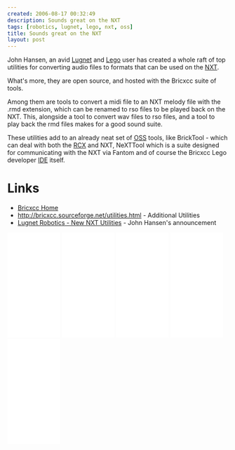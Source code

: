 ```yaml
---
created: 2006-08-17 00:32:49
description: Sounds great on the NXT
tags: [robotics, lugnet, lego, nxt, oss]
title: Sounds great on the NXT
layout: post
---
```

John Hansen, an avid [Lugnet](/wiki/lugnet.html "Lego Users Group Network") and [Lego](/wiki/lego.html "The best known construction toy") user has created a whole raft of top utilities for converting audio files to formats that can be used on the [NXT](/wiki/nxt.html "Legos NeXT generation robotics kit").

What's more, they are open source, and hosted with the Bricxcc suite of tools.

Among them are tools to convert a midi file to an NXT melody file with the .rmd extension, which can be renamed to rso files to be played back on the NXT. This, alongside a tool to convert wav files to rso files, and a tool to play back the rmd files makes for a good sound suite.

These utilities add to an already neat set of [OSS](/wiki/open_source.html "Open Source Software") tools, like BrickTool - which can deal with both the [RCX](/wiki/rcx.html "The Lego Robot Command Explorer") and NXT, NeXTTool which is a suite designed for communicating with the NXT via Fantom and of course the Bricxcc Lego developer [IDE](/wiki/idetool.html "Integrated Development Environment") itself.

# Links

* [Bricxcc Home](http://bricxcc.sourceforge.net/)
* <a href="http://bricxcc.sourceforge.net/utilities.html">http://bricxcc.sourceforge.net/utilities.html</a> - Additional Utilities
* <a href="http://news.lugnet.com/robotics/nxt/?n=84">Lugnet Robotics - New NXT Utilities</a> - John Hansen's announcement


<iframe style="width:120px;height:240px;" marginwidth="0" marginheight="0" scrolling="no" frameborder="0" src="//ws-eu.amazon-adsystem.com/widgets/q?ServiceVersion=20070822&OneJS=1&Operation=GetAdHtml&MarketPlace=GB&source=ss&ref=as_ss_li_til&ad_type=product_link&tracking_id=orionrobots-21&marketplace=amazon&region=GB&placement=B00BMKLVJ6&asins=B00BMKLVJ6&linkId=790d5f97e58d0e79ecb2fbe1b24a3108&show_border=true&link_opens_in_new_window=true"></iframe>

<iframe style="width:120px;height:240px;" marginwidth="0" marginheight="0" scrolling="no" frameborder="0" src="//ws-eu.amazon-adsystem.com/widgets/q?ServiceVersion=20070822&OneJS=1&Operation=GetAdHtml&MarketPlace=GB&source=ss&ref=as_ss_li_til&ad_type=product_link&tracking_id=orionrobots-21&marketplace=amazon&region=GB&placement=B06X6GN2VQ&asins=B06X6GN2VQ&linkId=30c9cae2e37f39c501ee1fde586c6579&show_border=true&link_opens_in_new_window=true"></iframe>

<iframe style="width:120px;height:240px;" marginwidth="0" marginheight="0" scrolling="no" frameborder="0" src="//ws-eu.amazon-adsystem.com/widgets/q?ServiceVersion=20070822&OneJS=1&Operation=GetAdHtml&MarketPlace=GB&source=ss&ref=as_ss_li_til&ad_type=product_link&tracking_id=orionrobots-21&marketplace=amazon&region=GB&placement=B01D8KOZF4&asins=B01D8KOZF4&linkId=5e31910339bc64587ceb3fdaddcf90bd&show_border=true&link_opens_in_new_window=true"></iframe>

<iframe style="width:120px;height:240px;" marginwidth="0" marginheight="0" scrolling="no" frameborder="0" src="//ws-eu.amazon-adsystem.com/widgets/q?ServiceVersion=20070822&OneJS=1&Operation=GetAdHtml&MarketPlace=GB&source=ss&ref=as_ss_li_til&ad_type=product_link&tracking_id=orionrobots-21&marketplace=amazon&region=GB&placement=B01G8WUGWU&asins=B01G8WUGWU&linkId=b0177f40a45270bc688ad07eb216b729&show_border=true&link_opens_in_new_window=true"></iframe>

<iframe style="width:120px;height:240px;" marginwidth="0" marginheight="0" scrolling="no" frameborder="0" src="//ws-eu.amazon-adsystem.com/widgets/q?ServiceVersion=20070822&OneJS=1&Operation=GetAdHtml&MarketPlace=GB&source=ss&ref=as_ss_li_til&ad_type=product_link&tracking_id=orionrobots-21&marketplace=amazon&region=GB&placement=B075FJ767N&asins=B075FJ767N&linkId=d90845f0e292e3bd66ee9a8955f85ce5&show_border=true&link_opens_in_new_window=true"></iframe>